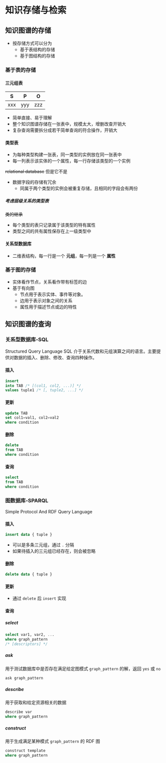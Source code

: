 # 知识存储与检索

## 知识图谱的存储

- 按存储方式可以分为
  - 基于表结构的存储
  - 基于图结构的存储

### 基于表的存储

#### 三元组表

|   S   |   P   |   O   |
| :---: | :---: | :---: |
|  xxx  |  yyy  |  zzz  |

- 简单直接、易于理解
- 整个知识图谱存储在一张表中，规模太大，增删改查开销大
- 复杂查询需要拆分成若干简单查询的符合操作，开销大

#### 类型表

- 为每种类型构建一张表，同一类型的实例放在同一张表中
- 每一列表示该实体的一个属性，每一行存储该类型的一个实例

~~relational database~~ 但是它不是

- 数据字段的存储有冗余
  - 同属于两个类型的实例会被重复存储，且相同的字段会有两份

##### 考虑层级关系的类型表

~~类的继承~~

- 每个类型的表只记录属于该类型的特有属性
- 类型之间的共有属性保存在上一级类型中

#### 关系型数据库

- 二维表结构，每一行是一个 **元组**，每一列是一个 **属性**

### 基于图的存储

- 实体看作节点，关系看作带有标签的边
- 基于有向图
  - 节点用于表示实体、事件等对象。
  - 边用于表示对象之间的关系
  - 属性用于描述节点或边的特性

## 知识图谱的查询

### 关系型数据库-SQL

Structured Query Language SQL 介于关系代数和元组演算之间的语言。主要提供对数据的插入、删除、修改、查询四种操作。

#### 插入

```sql
insert
into TAB /* [(col1, col2, ...)] */
values tuple1 /* [, tuple2, ...] */
```

#### 更新

```sql
update TAB
set col1=val1, col2=val2
where condition
```

#### 删除

```sql
delete
from TAB
where condition
```

#### 查询

```sql
select
from TAB
where condition
```

### 图数据库-SPARQL

Simple Protocol And RDF Query Language

#### 插入

```sql
insert data { tuple }
```

- 可以是多条三元组，通过 `.` 分隔
- 如果待插入的三元组已经存在，则会被忽略

#### 删除

```sql
delete data { tuple }
```

#### 更新

- 通过 `delete` 后 `insert` 实现

#### 查询

##### select

```sql
select var1, var2, ...
where graph_pattern
/* [descriptors] */
```

##### ask

用于测试数据库中是否存在满足给定图模式 `graph_pattern` 的解，返回 `yes` 或 `no`

```sql
ask graph_pattern
```

##### describe

用于获取和给定资源相关的数据

```sql
describe var
where graph_pattern
```

##### construct

用于生成满足某种模式 `graph_pattern` 的 RDF 图

```sql
construct template
where graph_pattern
```
